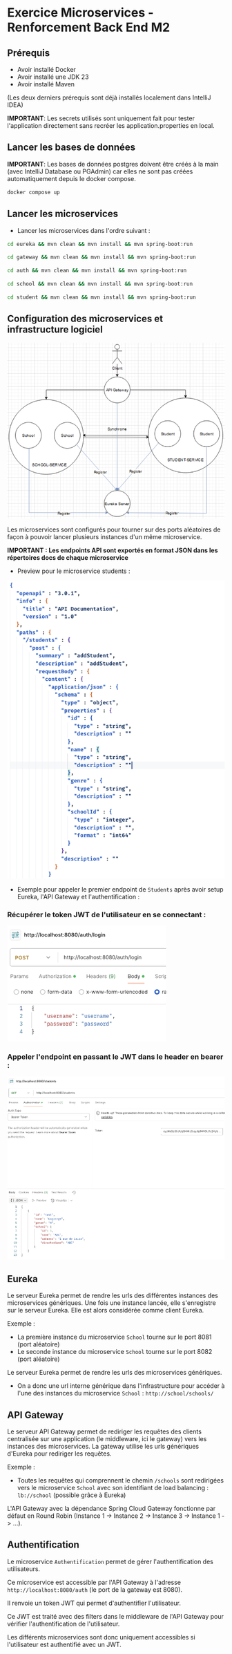 # Exercice Microservices - Renforcement Back End M2

## Prérequis

- Avoir installé Docker
- Avoir installé une JDK 23
- Avoir installé Maven

(Les deux derniers prérequis sont déjà installés localement dans IntelliJ IDEA)

**IMPORTANT**: Les secrets utilisés sont uniquement fait pour tester l'application directement sans recréer les application.properties en local.

## Lancer les bases de données

**IMPORTANT**: Les bases de données postgres doivent être créés à la main (avec IntelliJ Database ou PGAdmin) car elles ne sont pas créées automatiquement depuis le docker compose.

```bash
docker compose up
```

## Lancer les microservices

- Lancer les microservices dans l'ordre suivant :

```bash
cd eureka && mvn clean && mvn install && mvn spring-boot:run
```

```bash
cd gateway && mvn clean && mvn install && mvn spring-boot:run
```

```bash
cd auth && mvn clean && mvn install && mvn spring-boot:run
```

```bash
cd school && mvn clean && mvn install && mvn spring-boot:run
```

```bash
cd student && mvn clean && mvn install && mvn spring-boot:run
```

## Configuration des microservices et infrastructure logiciel

![schéma d'architecture](schema.png)

Les microservices sont configurés pour tourner sur des ports aléatoires de façon à pouvoir lancer plusieurs instances d'un même microservice.

**IMPORTANT : Les endpoints API sont exportés en format JSON dans les répertoires docs de chaque microservice**

- Preview pour le microservice students : 

![preview](preview.png)

- Exemple pour appeler le premier endpoint de `Students` après avoir setup Eureka, l'API Gateway et l'authentification :

### Récupérer le token JWT de l'utilisateur en se connectant :

![login](login.png)

### Appeler l'endpoint en passant le JWT dans le header en bearer :

![call students](call.png)

## Eureka

Le serveur Eureka permet de rendre les urls des différentes instances des microservices génériques.
Une fois une instance lancée, elle s'enregistre sur le serveur Eureka. Elle est alors considérée comme client Eureka.

Exemple :

- La première instance du microservice `School` tourne sur le port 8081 (port aléatoire)
- Le seconde instance du microservice `School` tourne sur le port 8082 (port aléatoire)

Le serveur Eureka permet de rendre les urls des microservices génériques.

- On a donc une url interne générique dans l'infrastructure pour accéder à l'une des instances du microservice `School` : `http://school/schools/`

## API Gateway

Le serveur API Gateway permet de rediriger les requêtes des clients centralisée sur une application (le middleware, ici le gateway) vers les instances des microservices.
La gateway utilise les urls génériques d'Eureka pour rediriger les requêtes.

Exemple :

- Toutes les requêtes qui comprennent le chemin `/schools` sont redirigées vers le microservice `School` avec son identifiant de load balancing : `lb://school` (possible grâce à Eureka)

L'API Gateway avec la dépendance Spring Cloud Gateway fonctionne par défaut en Round Robin (Instance 1 -> Instance 2 -> Instance 3 -> Instance 1 -> ...).

## Authentification

Le microservice `Authentification` permet de gérer l'authentification des utilisateurs.

Ce microservice est accessible par l'API Gateway à l'adresse `http://localhost:8080/auth` (le port de la gateway est 8080).

Il renvoie un token JWT qui permet d'authentifier l'utilisateur.

Ce JWT est traité avec des filters dans le middleware de l'API Gateway pour vérifier l'authentification de l'utilisateur. 

Les différents microservices sont donc uniquement accessibles si l'utilisateur est authentifié avec un JWT.
